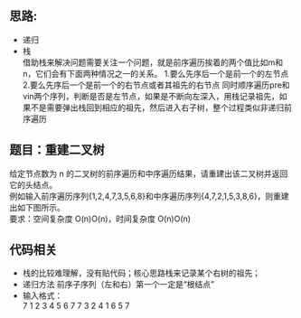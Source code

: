 ## 思路:     
* 递归
* 栈  
借助栈来解决问题需要关注一个问题，就是前序遍历挨着的两个值比如m和n，它们会有下面两种情况之一的关系。
1.要么先序后一个是前一个的左节点
2.要么先序后一个是前一个的右节点或者其祖先的右节点
同时顺序遍历pre和vin两个序列，判断是否是左节点，如果是不断向左深入，用栈记录祖先，如果不是需要弹出栈回到相应的祖先，然后进入右子树，整个过程类似非递归前序遍历


## 题目：重建二叉树    
给定节点数为 n 的二叉树的前序遍历和中序遍历结果，请重建出该二叉树并返回它的头结点。    
例如输入前序遍历序列{1,2,4,7,3,5,6,8}和中序遍历序列{4,7,2,1,5,3,8,6}，则重建出如下图所示。  
要求：空间复杂度 O(n)O(n)，时间复杂度 O(n)O(n)    


## 代码相关  
* 栈的比较难理解，没有贴代码；核心思路栈来记录某个右树的祖先；
* 递归方法 前序子序列（左和右）第一个一定是“根结点”
* 输入格式：  
7
1 2 3 4 5 6 7
7
3 2 4 1 6 5 7
